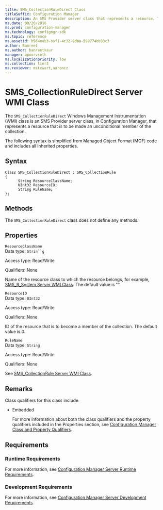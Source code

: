 ```yaml
---
title: SMS_CollectionRuleDirect Class
titleSuffix: Configuration Manager
description: An SMS Provider server class that represents a resource. The resource is to be made an unconditional member of the collection.
ms.date: 09/20/2016
ms.prod: configuration-manager
ms.technology: configmgr-sdk
ms.topic: reference
ms.assetid: b564eab3-baf1-4c32-8d0a-598774bb93c3
author: Banreet
ms.author: banreetkaur
manager: apoorvseth
ms.localizationpriority: low
ms.collection: tier3
ms.reviewer: mstewart,aaroncz 
---
```

# SMS_CollectionRuleDirect Server WMI Class
The `SMS_CollectionRuleDirect` Windows Management Instrumentation (WMI) class is an SMS Provider server class, in Configuration Manager, that represents a resource that is to be made an unconditional member of the collection.  

 The following syntax is simplified from Managed Object Format (MOF) code and includes all inherited properties.  

## Syntax  

```  
Class SMS_CollectionRuleDirect : SMS_CollectionRule  
{  
      String ResourceClassName;  
      UInt32 ResourceID;  
      String RuleName;  
};  
```  

## Methods  
 The `SMS_CollectionRuleDirect` class does not define any methods.  

## Properties  
 `ResourceClassName`  
 Data type: `Strin``g`  

 Access type: Read/Write  

 Qualifiers: None  

 Name of the resource class to which the resource belongs, for example, [SMS_R_System Server WMI Class](../../../../../develop/reference/core/clients/manage/sms_r_system-server-wmi-class.md). The default value is "".  

 `ResourceID`  
 Data type: `UInt32`  

 Access type: Read/Write  

 Qualifiers: None  

 ID of the resource that is to become a member of the collection. The default value is 0.  

 `RuleName`  
 Data type: `String`  

 Access type: Read/Write  

 Qualifiers: None  

 See [SMS_CollectionRule Server WMI Class](../../../../../develop/reference/core/clients/collections/sms_collectionrule-server-wmi-class.md).  

## Remarks  
 Class qualifiers for this class include:  

- Embedded  

  For more information about both the class qualifiers and the property qualifiers included in the Properties section, see [Configuration Manager Class and Property Qualifiers](../../../../../develop/reference/misc/class-and-property-qualifiers.md).  

## Requirements  

### Runtime Requirements  
 For more information, see [Configuration Manager Server Runtime Requirements](../../../../../develop/core/reqs/server-runtime-requirements.md).  

### Development Requirements  
 For more information, see [Configuration Manager Server Development Requirements](../../../../../develop/core/reqs/server-development-requirements.md).  
